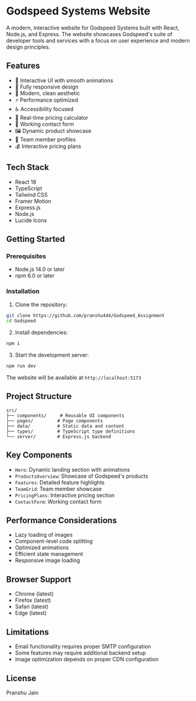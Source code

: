 # Godspeed Systems Website

A modern, interactive website for Godspeed Systems built with React, Node.js, and Express. The website showcases Godspeed's suite of developer tools and services with a focus on user experience and modern design principles.

## Features

- 🚀 Interactive UI with smooth animations
- 📱 Fully responsive design
- 🎨 Modern, clean aesthetic
- ⚡ Performance optimized
- ♿ Accessibility focused
- 🔄 Real-time pricing calculator
- 📝 Working contact form
- 🖼️ Dynamic product showcase
- 👥 Team member profiles
- 💰 Interactive pricing plans

## Tech Stack

- React 18
- TypeScript
- Tailwind CSS
- Framer Motion
- Express.js
- Node.js
- Lucide Icons

## Getting Started

### Prerequisites

- Node.js 14.0 or later
- npm 6.0 or later

### Installation

1. Clone the repository:
```bash
git clone https://github.com/pranshu444/Godspeed_Assignment
cd Godspeed
```

2. Install dependencies:
```bash
npm i
```

3. Start the development server:
```bash
npm run dev
```

The website will be available at `http://localhost:5173`

## Project Structure

```
src/
├── components/     # Reusable UI components
├── pages/         # Page components
├── data/          # Static data and content
├── types/         # TypeScript type definitions
└── server/        # Express.js backend
```

## Key Components

- `Hero`: Dynamic landing section with animations
- `ProductsOverview`: Showcase of Godspeed's products
- `Features`: Detailed feature highlights
- `TeamGrid`: Team member showcase
- `PricingPlans`: Interactive pricing section
- `ContactForm`: Working contact form

## Performance Considerations

- Lazy loading of images
- Component-level code splitting
- Optimized animations
- Efficient state management
- Responsive image loading

## Browser Support

- Chrome (latest)
- Firefox (latest)
- Safari (latest)
- Edge (latest)

## Limitations

- Email functionality requires proper SMTP configuration
- Some features may require additional backend setup
- Image optimization depends on proper CDN configuration

## License

Pranshu Jain 

